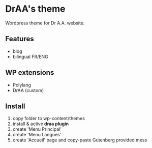 # DrAA's theme

Wordpress theme for Dr A.A. website.

## Features

- blog
- bilingual FR/ENG

## WP extensions

- Polylang
- DrAA (custom)

## Install

1. copy folder to wp-content/themes
2. install & active **draa plugin**
3. create 'Menu Principal'
4. create 'Menu Langues'
5. create 'Accueil' page and copy-paste Gutenberg provided mess
